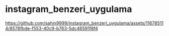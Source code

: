 # instagram_benzeri_uygulama

https://github.com/sahin9999/instagram_benzeri_uygulama/assets/116785114/8578fbde-f553-40c9-b763-5dc46591f8f4


